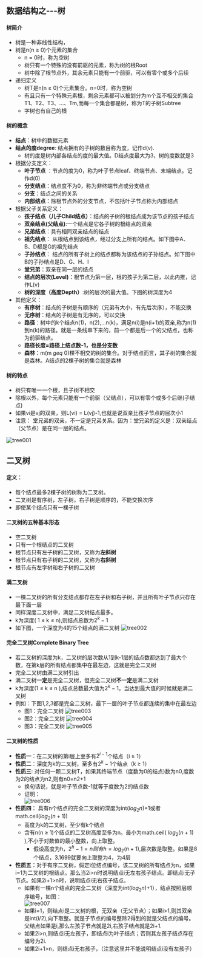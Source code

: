 ## 数据结构之---树
#### 树简介
* 树是一种非线性结构，
* 树是n(n $\geq$ 0)个元素的集合
    * n = 0时，称为空树
    * 树只有一个特殊的没有前驱的元素，称为树的根Root
    * 树中除了根节点外，其余元素只能有一个前驱，可以有零个或多个后续
* 递归定义
    * 树T是n(n $\geq$ 0)个元素集合。n=0时，称为空树
    * 有且只有一个特殊元素根，剩余元素都可以被划分为m个互不相交的集合T1、T2、T3、...、Tm,而每一个集合都是树，称为T的子树Subtree
    * 字树也有自己的根  
#### 树的概念 
* **结点**：树中的数据元素
* **结点的度degree**: 结点拥有的子树的数目称为度，记作d(v).
    * 树的度是树内部各结点的度的最大值。D结点度最大为3，树的度数就是3
* 根据分支定义：
    * **叶子节点** ：节点的度为0，称为叶子节点leaf、终端节点、末端结点。记作d(0)
    * **分支结点**：结点度不为0，称为非终端节点或分支结点
    * **分支**：结点之间的关系
    * **内部结点**：除根节点外的分支节点，不包括叶子节点称为内部结点
* 根据父子关系定义：
    * **孩子结点（儿子Child结点）**：结点的子树的根结点成为该节点的孩子结点
    * **双亲结点(父结点)**:一个结点是它各子树的根结点的双亲
    * **兄弟结点**：具有相同双亲结点的结点
    * **祖先结点**： 从根结点到该结点，经过分支上所有的结点。如下图中A、B、D都是G的祖先结点
    * **子孙结点**： 结点的所有子树上的结点都称为该结点的子孙结点。如下图中B的子孙结点是D、G、H、I
    * **堂兄弟**：双亲在同一层的结点
    * **结点的层次(Level)**：根节点为第一层，根的孩子为第二层，以此内推，记作L(v)
    * **树的深度（高度Depth）**:树的层次的最大值。下图的树深度为4
* 其他定义：
    * **有序树**：结点的子树是有顺序的（兄弟有大小，有先后次序），不能交换
    * **无序树**：结点的子树是有无序的，可以交换
    * **路径**：树中的k个结点n(1)，n(2),...n(k)，满足n(i)是n(i+1)的双亲,称为n(1)到n(k)的路径。就是一条线串下来的，前一个都是后一个的父结点，也称为前驱结点。
    * **路径长度=路径上结点数-1，也是分支数**
    * **森林**：m(m $geq$ 0)棵不相交的树的集合。对于结点而言，其子树的集合就是森林。A结点的2棵子树的集合就是森林
#### 树的特点
* 树只有唯一一个根，且子树不相交
* 除根以外，每个元素只能有一个前驱（父结点），可以有零个或多个后继(子结点)
* 如果vi是vj的双亲，则L(vi) = L(vj)-1,也就是说双亲比孩子节点的层次小1
* 注意： 堂兄弟的双亲，不一定是兄弟关系。因为：堂兄弟的定义是：双亲结点（父节点）是在同一层的结点。

![tree001](https://raw.githubusercontent.com/1263351411/xdd.github.io/master/img/tree001.jpg)  

## 二叉树
#### 定义：
* 每个结点最多2棵子树的树称为二叉树。
* 二叉树是有序树，左子树，右子树是顺序的，不能交换次序
* 即使某个结点只有一棵子树
#### 二叉树的五种基本形态
* 空二叉树
* 只有一个根结点的二叉树
* 根节点只有左子树的二叉树，又称为**左斜树**
* 根节点只有右子树的二叉树，又称为**右斜树**
* 根节点有左字树和右子树的二叉树
#### 满二叉树
* 一棵二叉树的所有分支结点都存在左子树和右子树，并且所有叶子节点只存在最下面一层
* 同样深度二叉树中，满足二叉树结点最多。
* k为深度( 1 $\leq$ k $\leq$ n),则结点总数为$2^k-1$
* 如下图，一个深度为4的15个结点的满二叉树
![tree002](https://raw.githubusercontent.com/1263351411/xdd.github.io/master/img/tree002.jpg)
#### 完全二叉树Complete Binary Tree
* 若二叉树的深度为k，二叉树的层次数从1到k-1层的结点数都达到了最大个数，在第k层的所有结点都集中在最左边，这就是完全二叉树
* 完全二叉树由满二叉树引出
* 满二叉树**一定**是完全二叉树，但完全二叉树**不一定**是满二叉树
* k为深度(1 $\leq$ k $\leq$ n ),结点总数最大值为$2^k-1$。当达到最大值的时候就是满二叉树
* 例如：下图1,2,3都是完全二叉树，最下一层的叶子节点都连续的集中在最左边
    * 图1：完全二叉树
    ![tree003](https://raw.githubusercontent.com/1263351411/xdd.github.io/master/img/tree003.jpg)
    * 图2：完全二叉树
    ![tree004](https://raw.githubusercontent.com/1263351411/xdd.github.io/master/img/tree004.jpg)
    * 图3：完全二叉树
    ![tree005](https://raw.githubusercontent.com/1263351411/xdd.github.io/master/img/tree005.jpg)  
#### 二叉树的性质
* **性质一**：在二叉树的第i层上至多有$2^{i-1}$个结点（i $\geq$ 1）
* **性质二**：深度为k的二叉树，至多有$2^k-1$个结点（k $\geq$ 1）
* **性质三**: 对任何一颗二叉树T，如果其终端节点（度数为0的结点)数为n0,度数为2的结点为n2,则有n0=n2+1
    * 换句话说，就是叶子节点数-1就等于度数为2的结点数
    * 证明：  
        ![tree006](https://raw.githubusercontent.com/1263351411/xdd.github.io/master/img/tree006.jpg)
* **性质四**： 具有n个结点的完全二叉树的深度为int($log_2n$)+1或者math.ceil($log_2{(n+1)}$)
    * 高度为k的二叉树，至少有k个结点
    * 含有n(n $\geq$ 1)个结点的二叉树高度至多为n。最小为math.ceil( $log_2{(n+1)}$ ),不小于对数值的最小整数，向上取整。
        * 假设高度为h，$2^h-1 = n 则有 h =log_2{(n+1)}$,层次数是取整。如果是8个结点，3.1699就要向上取整为4，为4层
* **性质五**：对于有序二叉树，假定i位结点编号，该二叉树的所有结点为n，如果i=1为二叉树的根结点。那么当2i>n时说明结点i无左右孩子结点。即结点i无子节点。如果2i+1>n时，说明结点i无右孩子结点。
    * 如果有一棵n个结点的完全二叉树（深度为int($log_2n$)+1），结点按照层顺序编号，如图：  
    ![tree007](https://raw.githubusercontent.com/1263351411/xdd.github.io/master/img/tree007.jpg)  
    * 如果i=1，则结点i是二叉树的根，无双亲（无父节点）；如果i>1,则其双亲是int(i/2),向下取整。就是子节点的编号整除2得到的就是父结点的编号。父结点如果是i,那么左孩子节点就是2i,右孩子结点就是2i+1.
    * 如果2i>n,则结点i无左孩子，即结点i为叶子结点；否则其左孩子结点存在编号为2i.
    * 如果2i+1>n，则结点i无右孩子，（注意这里并不能说明结点i没有左孩子）

